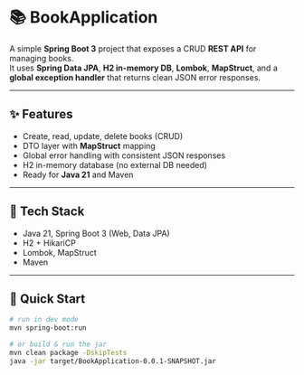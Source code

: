 # 📚 BookApplication

A simple **Spring Boot 3** project that exposes a CRUD **REST API** for managing books.  
It uses **Spring Data JPA**, **H2 in-memory DB**, **Lombok**, **MapStruct**, and a **global exception handler** that returns clean JSON error responses.

---

## ✨ Features
- Create, read, update, delete books (CRUD)
- DTO layer with **MapStruct** mapping
- Global error handling with consistent JSON responses
- H2 in-memory database (no external DB needed)
- Ready for **Java 21** and Maven

---

## 🧰 Tech Stack
- Java 21, Spring Boot 3 (Web, Data JPA)
- H2 + HikariCP
- Lombok, MapStruct
- Maven

---

## 🚀 Quick Start

```bash
# run in dev mode
mvn spring-boot:run

# or build & run the jar
mvn clean package -DskipTests
java -jar target/BookApplication-0.0.1-SNAPSHOT.jar
